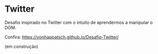 # Twitter
Desafio inspirado no Twitter com o intuito de aprendermos a manipular o DOM.

Confira: https://vonhappatsch.github.io/Desafio-Twitter/

(em construção)
